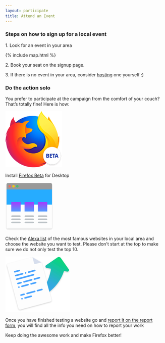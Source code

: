 ```yaml
---
layout: participate
title: Attend an Event
---
```

<div class="content-box content-box--full" markdown="1">
  <h3 class="content-title">
    <span class="title-frame"></span>
    Steps on how to sign up for a local event
    <span class="title-frame title-frame--rotate-180"></span>
  </h3> 
    
  <p>1. Look for an event in your area</p>

  {% include map.html %}
  
  <p>2. Book your seat on the signup page.</p>
  <p>3. If there is no event in your area, consider <a href="{{ '/host/' | prepend: site.baseurl }}">hosting</a> one yourself :)</p>

</div>

<h3 class="content-title">
  <span class="title-frame-grey"></span>
  Do the action solo
  <span class="title-frame-grey title-frame--rotate-180"></span>
</h3> 

<p class="participate-theaser">You prefer to participate at the campaign from the comfort of your couch? That’s totally fine! Here is how:</p>

<section class="info-buttons">
  <div class="nightly">
    <a href="{{ '/reporting/' | prepend: site.baseurl }}"><img src="/img/beta-logo.png" alt="" /></a>
    <p>
      Install <a href="https://www.mozilla.org/en-US/firefox/channel/desktop/#beta">Firefox Beta</a> for Desktop
    </p>
  </div>
  <div class="alexa">
    <a href="{{ '/leaderboard/' | prepend: site.baseurl }}"><img src="/img/icon-color-browser.svg" alt="" /></a>
    <p>
      Check the <a href="https://www.alexa.com/topsites/countries">Alexa list</a> of the most famous websites in your local area and choose the website you want to test. Please don't start at the top to make sure we do not only test the top 10.
    </p>
  </div>
  <div class="report-attend">
    <a href="https://github.com/{{ site.github.repo }}"><img src="/img/icon-color-report.svg" alt="" /></a>
    <p>
      Once you have finished testing a website go and <a href="{{ '/reporting/' | prepend: site.baseurl }}">report it on the report form</a>, you will find all the info you need on how to report your work
    </p>
  </div>
</section>  

<p class="participate-theaser">Keep doing the awesome work and make Firefox better!</p>